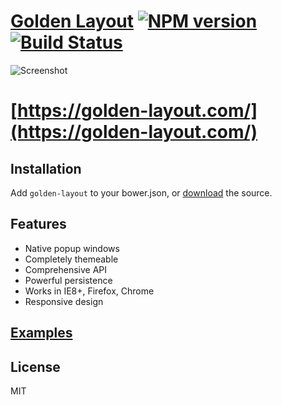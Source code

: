 # [Golden Layout](https://golden-layout.com/)  [![NPM version](https://badge.fury.io/js/golden-layout.svg)](http://badge.fury.io/js/golden-layout) [![Build Status](https://travis-ci.org/deepstreamIO/golden-layout.svg?branch=master)](https://travis-ci.org/deepstreamIO/golden-layout)

![Screenshot](https://cloud.githubusercontent.com/assets/512416/4584449/e6c154a0-4ffa-11e4-81a8-a7e5f8689dc5.PNG)

# [https://golden-layout.com/](https://golden-layout.com/)

## Installation

Add `golden-layout` to your bower.json, or [download](https://golden-layout.com/download/) the source.

## Features

* Native popup windows
* Completely themeable
* Comprehensive API
* Powerful persistence
* Works in IE8+, Firefox, Chrome
* Responsive design


## [Examples](https://golden-layout.com/examples/)

## License
MIT
